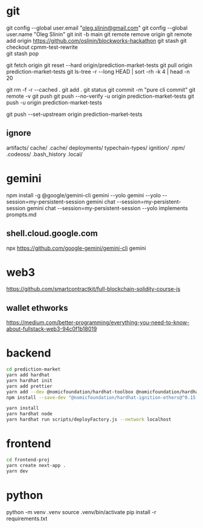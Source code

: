 # git

git config --global user.email "oleg.slinin@gmail.com"
git config --global user.name "Oleg Slinin"
git init -b main
git remote remove origin
git remote add origin https://github.com/oslinin/blockworks-hackathon
git stash
git checkout cpmm-test-rewrite\
git stash pop

git fetch origin
git reset --hard origin/prediction-market-tests
git pull origin prediction-market-tests
git ls-tree -r --long HEAD | sort -rh -k 4 | head -n 20

git rm -f -r --cached .
git add .
git status
git commit -m "pure cli commit"
git remote -v
git push
git push --no-verify -u origin prediction-market-tests
git push -u origin prediction-market-tests

git push --set-upstream origin prediction-market-tests

## ignore

artifacts/
cache/
.cache/
deployments/
typechain-types/
ignition/
.npm/
.codeoss/
.bash_history
.local/

# gemini

npm install -g @google/gemini-cli
gemini --yolo
gemini --yolo --session=my-persistent-session
gemini chat --session=my-persistent-session
gemini chat --session=my-persistent-session --yolo
implements prompts.md
## shell.cloud.google.com

npx https://github.com/google-gemini/gemini-cli
gemini

# web3

https://github.com/smartcontractkit/full-blockchain-solidity-course-js

## wallet ethworks

https://medium.com/better-programming/everything-you-need-to-know-about-fullstack-web3-94c0f1b18019

# backend

```bash
cd prediction-market
yarn add hardhat
yarn hardhat init
yarn add prettier
yarn add --dev @nomicfoundation/hardhat-toolbox @nomicfoundation/hardhat-ignition @nomicfoundation/hardhat-ignition-ethers @nomicfoundation/hardhat-network-helpers @nomicfoundation/hardhat-chai-matchers @nomicfoundation/hardhat-ethers @nomicfoundation/hardhat-verify chai@4 ethers hardhat-gas-reporter solidity-coverage @typechain/hardhat typechain @typechain/ethers-v6
npm install --save-dev "@nomicfoundation/hardhat-ignition-ethers@^0.15.0" "@types/mocha@>=9.1.0" "ts-node@>=8.0.0" "typescript@>=4.5.0"

yarn install
yarn hardhat node
yarn hardhat run scripts/deployFactory.js --network localhost
```

# frontend

```bash
cd frontend-proj
yarn create next-app .
yarn dev
```

# python
python -m venv .venv
source .venv/bin/activate
pip install -r requirements.txt

